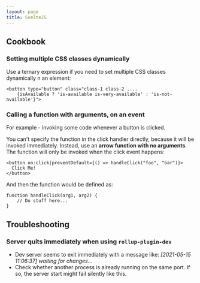 ```yaml
---
layout: page
title: SvelteJS
---
```


## Cookbook

### Setting multiple CSS classes dynamically

Use a ternary expression if you need to set multiple CSS classes dynamically n an element:

    <button type="button" class="class-1 class-2 ....
        {isAvailable ? 'is-available is-very-available' : 'is-not-available'}">

### Calling a function with arguments, on an event

For example - invoking some code whenever a button is clicked.

You can't specify the function in the click handler directly, because it will be invoked immediately. Instead, use an **arrow function with no arguments**. The function will only be invoked when the click event happens:

    <button on:click|preventDefault={() => handleClick("foo", "bar")}>
      Click Me!
    </button>

And then the function would be defined as:

    function handleClick(arg1, arg2) {
        // Do stuff here...
    }


## Troubleshooting

### Server quits immediately when using `rollup-plugin-dev`

- Dev server seems to exit immediately with a message like: _[2021-05-15 11:06:37] waiting for changes..._
- Check whether another process is already running on the same port. If so, the server start might fail silently like this.


